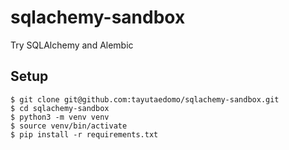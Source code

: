 # sqlachemy-sandbox
Try SQLAlchemy and Alembic


## Setup
```
$ git clone git@github.com:tayutaedomo/sqlachemy-sandbox.git
$ cd sqlachemy-sandbox
$ python3 -m venv venv
$ source venv/bin/activate
$ pip install -r requirements.txt
```
